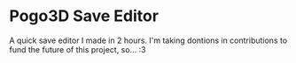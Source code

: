 # Pogo3D Save Editor 

A quick save editor I made in 2 hours. I'm taking dontions in contributions to fund the future of this project, so... :3

